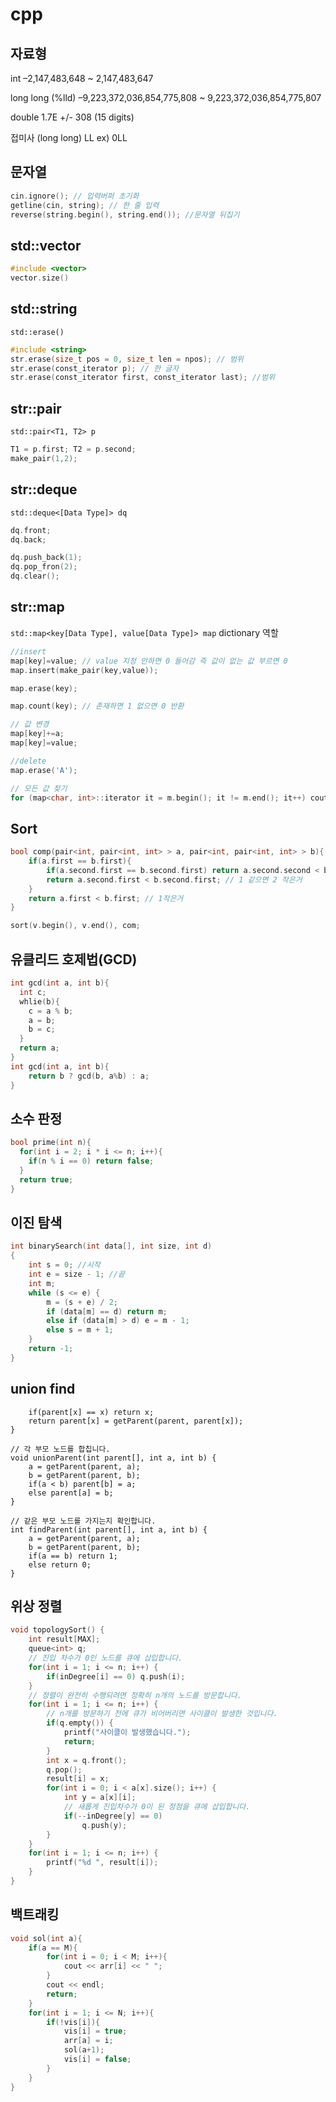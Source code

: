 # cpp

## 자료형
int –2,147,483,648 ~ 2,147,483,647

long long (%lld) –9,223,372,036,854,775,808 ~ 9,223,372,036,854,775,807

double 1.7E +/- 308 (15 digits)

접미사 (long long) LL ex) 0LL

## 문자열
```cpp
cin.ignore(); // 입력버퍼 초기화
getline(cin, string); // 한 줄 입력
reverse(string.begin(), string.end()); //문자열 뒤집기
```

## std::vector
```cpp
#include <vector>
vector.size()
```

## std::string

`std::erase()`
```cpp
#include <string>
str.erase(size_t pos = 0, size_t len = npos); // 범위
str.erase(const_iterator p); // 한 글자
str.erase(const_iterator first, const_iterator last); //범위
```

## str::pair
`std::pair<T1, T2> p`

```cpp
T1 = p.first; T2 = p.second;
make_pair(1,2);
```

## str::deque
`std::deque<[Data Type]> dq`

```cpp
dq.front;
dq.back;

dq.push_back(1);
dq.pop_fron(2);
dq.clear();
```


## str::map
`std::map<key[Data Type], value[Data Type]> map`
dictionary 역할

```cpp
//insert
map[key]=value; // value 지정 안하면 0 들어감 즉 값이 없는 값 부르면 0
map.insert(make_pair(key,value));

map.erase(key);

map.count(key); // 존재하면 1 없으면 0 반환

// 값 변경
map[key]+=a;
map[key]=value;

//delete
map.erase('A');

// 모든 값 찾기
for (map<char, int>::iterator it = m.begin(); it != m.end(); it++) cout << it->first << ' ' << it->second << '\n';
```


## Sort
```cpp
bool comp(pair<int, pair<int, int> > a, pair<int, pair<int, int> > b){
    if(a.first == b.first){
        if(a.second.first == b.second.first) return a.second.second < b.second.second; // 1, 2 같으면 3작은거
        return a.second.first < b.second.first; // 1 같으면 2 작은거
    }
    return a.first < b.first; // 1작은거
} 

sort(v.begin(), v.end(), com;
```

## 유클리드 호제법(GCD)
```cpp
int gcd(int a, int b){
  int c;
  whlie(b){
    c = a % b;
    a = b;
    b = c;
  }
  return a;
}
int gcd(int a, int b){
	return b ? gcd(b, a%b) : a;
}
```

## 소수 판정
```cpp
bool prime(int n){
  for(int i = 2; i * i <= n; i++){
    if(n % i == 0) return false;
  }
  return true;
}
```

## 이진 탐색
```cpp
int binarySearch(int data[], int size, int d)
{
    int s = 0; //시작
    int e = size - 1; //끝
    int m;
    while (s <= e) {
        m = (s + e) / 2;
        if (data[m] == d) return m;
        else if (data[m] > d) e = m - 1;
        else s = m + 1;
    }
    return -1;
}
```
## union find
```cppint getParent(int parent[], int x) {
	if(parent[x] == x) return x;
	return parent[x] = getParent(parent, parent[x]);
}

// 각 부모 노드를 합칩니다. 
void unionParent(int parent[], int a, int b) {
	a = getParent(parent, a);
	b = getParent(parent, b);
	if(a < b) parent[b] = a;
	else parent[a] = b;
}

// 같은 부모 노드를 가지는지 확인합니다. 
int findParent(int parent[], int a, int b) {
	a = getParent(parent, a);
	b = getParent(parent, b);
	if(a == b) return 1;
	else return 0;
}
```


## 위상 정렬

```cpp
void topologySort() {
	int result[MAX];
	queue<int> q;
	// 진입 차수가 0인 노드를 큐에 삽입합니다. 
	for(int i = 1; i <= n; i++) {
		if(inDegree[i] == 0) q.push(i);
	}
	// 정렬이 완전히 수행되려면 정확히 n개의 노드를 방문합니다. 
	for(int i = 1; i <= n; i++) {
		// n개를 방문하기 전에 큐가 비어버리면 사이클이 발생한 것입니다. 
		if(q.empty()) {
			printf("사이클이 발생했습니다.");
			return;
		}
		int x = q.front();
		q.pop();
		result[i] = x;
		for(int i = 0; i < a[x].size(); i++) {
			int y = a[x][i];
			// 새롭게 진입차수가 0이 된 정점을 큐에 삽입합니다. 
			if(--inDegree[y] == 0)
				q.push(y);
		}
	}
	for(int i = 1; i <= n; i++) {
		printf("%d ", result[i]);
	}
}
```

## 백트래킹
```cpp
void sol(int a){
    if(a == M){
        for(int i = 0; i < M; i++){
            cout << arr[i] << " ";
        }
        cout << endl;
        return;
    }
    for(int i = 1; i <= N; i++){
        if(!vis[i]){
            vis[i] = true;
            arr[a] = i;
            sol(a+1);
            vis[i] = false;
        }
    }
}
```
